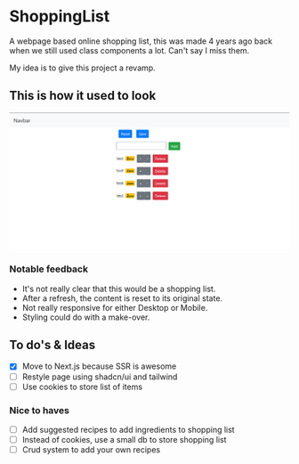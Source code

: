 # ShoppingList

A webpage based online shopping list, this was made 4 years ago back when we still used class components a lot. Can't say I miss them.

My idea is to give this project a revamp.

## This is how it used to look

![old ui](image.png)

### Notable feedback

- It's not really clear that this would be a shopping list.
- After a refresh, the content is reset to its original state.
- Not really responsive for either Desktop or Mobile.
- Styling could do with a make-over.

## To do's & Ideas

- [x] Move to Next.js because SSR is awesome
- [ ] Restyle page using shadcn/ui and tailwind
- [ ] Use cookies to store list of items

### Nice to haves

- [ ] Add suggested recipes to add ingredients to shopping list
- [ ] Instead of cookies, use a small db to store shopping list
- [ ] Crud system to add your own recipes
